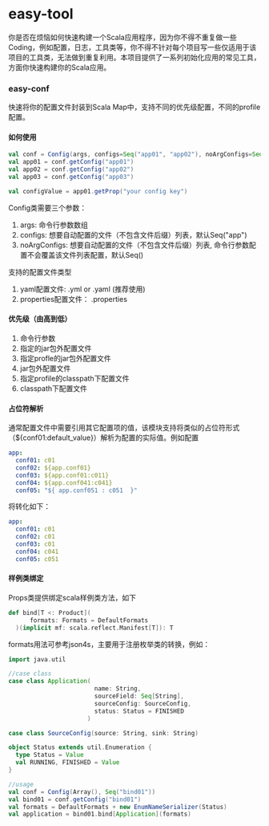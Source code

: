 # easy-tool

你是否在烦恼如何快速构建一个Scala应用程序，因为你不得不重复做一些Coding，例如配置，日志，工具类等，你不得不针对每个项目写一些仅适用于该项目的工具类，无法做到重复利用。本项目提供了一系列初始化应用的常见工具，方面你快速构建你的Scala应用。

### easy-conf

快速将你的配置文件封装到Scala Map中，支持不同的优先级配置，不同的profile配置。

#### 如何使用

```scala
val conf = Config(args, configs=Seq("app01", "app02"), noArgConfigs=Seq("app03"))
val app01 = conf.getConfig("app01")
val app02 = conf.getConfig("app02")
val app03 = conf.getConfig("app03")

val configValue = app01.getProp("your config key")
```

Config类需要三个参数：

1. args: 命令行参数数组
2. configs: 想要自动配置的文件（不包含文件后缀）列表，默认Seq("app")
3. noArgConfigs: 想要自动配置的文件（不包含文件后缀）列表, 命令行参数配置不会覆盖该文件列表配置，默认Seq()

支持的配置文件类型

1. yaml配置文件: .yml or .yaml (推荐使用)
2. properties配置文件： .properties

#### 优先级（由高到低）

1. 命令行参数
2. 指定的jar包外配置文件
3. 指定profle的jar包外配置文件
4. jar包外配置文件
5. 指定profile的classpath下配置文件
6. classpath下配置文件

#### 占位符解析

通常配置文件中需要引用其它配置项的值，该模块支持将类似的占位符形式（${conf01:default_value}）解析为配置的实际值。例如配置

```yaml
app:
  conf01: c01
  conf02: ${app.conf01}
  conf03: ${app.conf01:c011}
  conf04: ${app.conf041:c041}
  conf05: "${ app.conf051 : c051  }"
```

将转化如下：

```yaml
app:
  conf01: c01
  conf02: c01
  conf03: c01
  conf04: c041
  conf05: c051
```

#### 样例类绑定

Props类提供绑定scala样例类方法，如下

```scala
def bind[T <: Product](
      formats: Formats = DefaultFormats
  )(implicit mf: scala.reflect.Manifest[T]): T
```

formats用法可参考json4s，主要用于注册枚举类的转换，例如：

```scala
import java.util

//case class
case class Application(
                        name: String,
                        sourceField: Seq[String],
                        sourceConfig: SourceConfig,
                        status: Status = FINISHED
                      )

case class SourceConfig(source: String, sink: String)

object Status extends util.Enumeration {
  type Status = Value
  val RUNNING, FINISHED = Value
}

//usage
val conf = Config(Array(), Seq("bind01"))
val bind01 = conf.getConfig("bind01")
val formats = DefaultFormats + new EnumNameSerializer(Status)
val application = bind01.bind[Application](formats)
```

